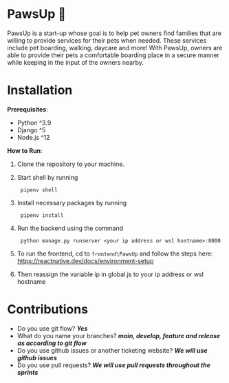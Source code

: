 # PawsUp 🐾

PawsUp is a start-up whose goal is to help pet owners find families that are willing to provide services for their pets when needed. These services include pet boarding, walking, daycare and more! With PawsUp, owners are able to provide their pets a comfortable boarding place in a secure manner while keeping in the input of the owners nearby.

# Installation
__Prerequisites__:

- Python ^3.9
- Django ^5
- Node.js ^12

__How to Run__:

1. Clone the repository to your machine.
2. Start shell by running

        pipenv shell


3. Install necessary packages by running 

        pipenv install

4. Run the backend using the command

        python manage.py runserver <your ip address or wsl hostname>:8000

5. To run the frontend, cd to `frontend\PawsUp` and follow the steps here: https://reactnative.dev/docs/environment-setup

6. Then reassign the variable ip in global.js to your ip address or wsl hostname

# Contributions

-  Do you use git flow? **_Yes_**
-  What do you name your branches? **_main, develop, feature and release as according to git flow_**
- Do you use github issues or another ticketing website? **_We will use github issues_**
- Do you use pull requests? **_We will use pull requests throughout the sprints_**
